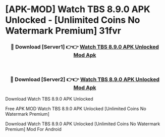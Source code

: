 # [APK-MOD] Watch TBS 8.9.0 APK Unlocked - [Unlimited Coins No Watermark Premium] 31fvr



<div align="center">
<h3>🔴 Download [Server1] 👉👉 <a href="https://momento.my/?title=Watch_TBS_8.9.0_APK_Unlocked">Watch TBS 8.9.0 APK Unlocked Mod Apk</a></h3><br>

<h3>🔴 Download [Server2] 👉👉 <a href="https://momento.my/?title=Watch_TBS_8.9.0_APK_Unlocked">Watch TBS 8.9.0 APK Unlocked Mod Apk</a></h3>
</div>



Download Watch TBS 8.9.0 APK Unlocked 

Free APK MOD Watch TBS 8.9.0 APK Unlocked [Unlimited Coins No Watermark Premium]

Download Watch TBS 8.9.0 APK Unlocked [Unlimited Coins No Watermark Premium] Mod For Android
